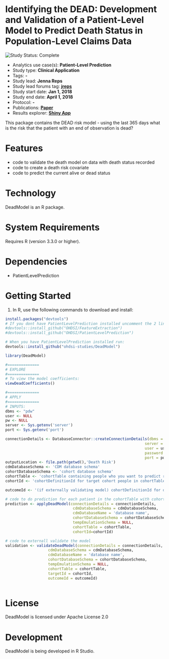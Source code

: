 Identifying the DEAD: Development and Validation of a Patient-Level Model to Predict Death Status in Population-Level Claims Data
=============

<img src="https://img.shields.io/badge/Study%20Status-Complete-orange.svg" alt="Study Status: Complete"> 

- Analytics use case(s): **Patient-Level Prediction**
- Study type: **Clinical Application**
- Tags: **-**
- Study lead: **Jenna Reps**
- Study lead forums tag: **[jreps](https://forums.ohdsi.org/u/jreps)**
- Study start date: **Jan 1, 2018**
- Study end date: **April 1, 2018**
- Protocol: **-**
- Publications: **[Paper](https://link.springer.com/article/10.1007/s40264-019-00827-0)**
- Results explorer: **[Shiny App](http://data.ohdsi.org/DeadImputation/)**

This package contains the DEAD risk model - using the last 365 days what is the risk that the patient with an end of observation is dead?


Features
========
  - code to validate the death model on data with death status recorded
  - code to create a death risk covariate
  - code to predict the current alive or dead status

Technology
==========
  DeadModel is an R package.

System Requirements
===================
  Requires R (version 3.3.0 or higher).

Dependencies
============
  * PatientLevelPrediction

Getting Started
===============
  1. In R, use the following commands to download and install:

  ```r
install.packages("devtools")
# If you dont have PatientLevelPrediction installed uncomment the 2 lines below and run:
#devtools::install_github("OHDSI/FeatureExtraction")
#devtools::install_github("OHDSI/PatientLevelPrediction")

# When you have PatientLevelPrediction installed run:
devtools::install_github("ohdsi-studies/DeadModel")

library(DeadModel)

#==============
# EXPLORE
#==============
# To view the model coefficients:
viewDeadCoefficients()

#==============
# APPLY
#==============
# INPUTS:
dbms <- "pdw"
user <- NULL
pw <- NULL
server <- Sys.getenv('server')
port <- Sys.getenv('port')

connectionDetails <- DatabaseConnector::createConnectionDetails(dbms = dbms,
                                                                server = server,
                                                                user = user,
                                                                password = pw,
                                                                port = port)
outputLocation <- file.path(getwd(),'Death Risk')
cdmDatabaseSchema <- 'CDM database schema'
cohortDatabaseSchema <- 'cohort database schema'
cohortTable <- 'cohortTable containing people who you want to predict risk of being dead'
cohortId <- 'cohortDefinitionId for target cohort people in cohortTable'

outcomeId <- '(if externally validating model) cohortDefinitionId for dead people in cohortTable'

# code to do prediction for each patient in the cohortTable with cohort_definition_id 1
prediction <- applyDeadModel(connectionDetails = connectionDetails,
                                cdmDatabaseSchema = cdmDatabaseSchema,
                                cdmDatabaseName = 'database name',
                                cohortDatabaseSchema = cohortDatabaseSchema,
                                tempEmulationSchema = NULL,
                                cohortTable = cohortTable,
                                cohortId=cohortId)

# code to externall validate the model
validation <- validateDeadModel(connectionDetails = connectionDetails,
                     cdmDatabaseSchema = cdmDatabaseSchema,
                     cdmDatabaseName = 'database name',
                     cohortDatabaseSchema = cohortDatabaseSchema,
                     tempEmulationSchema = NULL,
                     cohortTable = cohortTable,
                     targetId = cohortId,
                     outcomeId = outcomeId)
                     

```

License
=======
  DeadModel is licensed under Apache License 2.0

Development
===========
  DeadModel is being developed in R Studio.

